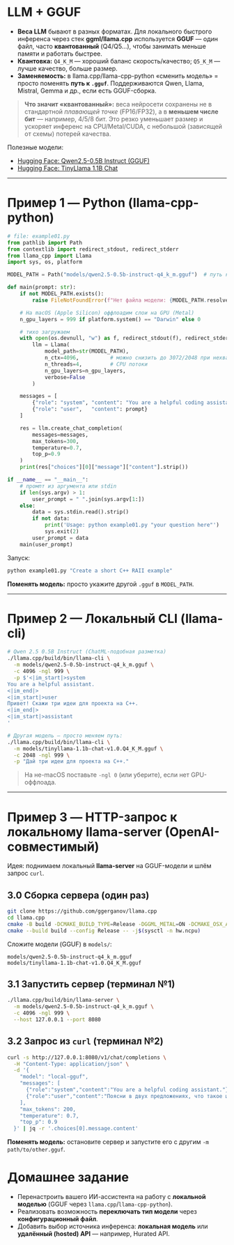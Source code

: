 # LLM + GGUF

* **Веса LLM** бывают в разных форматах. Для локального быстрого инференса через стек **ggml/llama.cpp** используется **GGUF** — один файл, часто **квантованный** (Q4/Q5…), чтобы занимать меньше памяти и работать быстрее.
* **Квантовка:** `Q4_K_M` — хороший баланс скорость/качество; `Q5_K_M` — лучше качество, больше размер.
* **Заменяемость:** в llama.cpp/llama-cpp-python «сменить модель» = просто поменять **путь к `.gguf`**. Поддерживаются Qwen, Llama, Mistral, Gemma и др., если есть GGUF-сборка.

> **Что значит «квантованный»:** веса нейросети сохранены не в стандартной *плавающей точке* (FP16/FP32), а в **меньшем числе бит** — например, 4/5/8 бит. Это резко уменьшает размер и ускоряет инференс на CPU/Metal/CUDA, с небольшой (зависящей от схемы) потерей качества.

Полезные модели:

* [Hugging Face: Qwen2.5-0.5B Instruct (GGUF)](https://huggingface.co/bartowski/Qwen2.5-0.5B-Instruct-GGUF)
* [Hugging Face: TinyLlama 1.1B Chat](https://huggingface.co/TinyLlama/TinyLlama-1.1B-Chat-v1.0)

---

# Пример 1 — Python (llama-cpp-python)

```python
# file: example01.py
from pathlib import Path
from contextlib import redirect_stdout, redirect_stderr
from llama_cpp import Llama
import sys, os, platform

MODEL_PATH = Path("models/qwen2.5-0.5b-instruct-q4_k_m.gguf")  # путь к модели

def main(prompt: str):
    if not MODEL_PATH.exists():
        raise FileNotFoundError(f"Нет файла модели: {MODEL_PATH.resolve()}")

    # На macOS (Apple Silicon) оффлоадим слои на GPU (Metal)
    n_gpu_layers = 999 if platform.system() == "Darwin" else 0

    # тихо загружаем
    with open(os.devnull, "w") as f, redirect_stdout(f), redirect_stderr(f):
        llm = Llama(
            model_path=str(MODEL_PATH),
            n_ctx=4096,          # можно снизить до 3072/2048 при нехватке RAM
            n_threads=4,         # CPU потоки
            n_gpu_layers=n_gpu_layers,
            verbose=False
        )

    messages = [
        {"role": "system", "content": "You are a helpful coding assistant."},
        {"role": "user",   "content": prompt}
    ]

    res = llm.create_chat_completion(
        messages=messages,
        max_tokens=300,
        temperature=0.7,
        top_p=0.9
    )
    print(res["choices"][0]["message"]["content"].strip())

if __name__ == "__main__":
    # промпт из аргумента или stdin
    if len(sys.argv) > 1:
        user_prompt = " ".join(sys.argv[1:])
    else:
        data = sys.stdin.read().strip()
        if not data:
            print('Usage: python example01.py "your question here"')
            sys.exit(2)
        user_prompt = data
    main(user_prompt)
```

Запуск:

```bash
python example01.py "Create a short C++ RAII example"
```

**Поменять модель:** просто укажите другой `.gguf` в `MODEL_PATH`.

---

# Пример 2 — Локальный CLI (llama-cli)

```bash
# Qwen 2.5 0.5B Instruct (ChatML-подобная разметка)
./llama.cpp/build/bin/llama-cli \
  -m models/qwen2.5-0.5b-instruct-q4_k_m.gguf \
  -c 4096 -ngl 999 \
  -p $'<|im_start|>system
You are a helpful assistant.
<|im_end|>
<|im_start|>user
Привет! Скажи три идеи для проекта на C++.
<|im_end|>
<|im_start|>assistant
'

# Другая модель — просто меняем путь:
./llama.cpp/build/bin/llama-cli \
  -m models/tinyllama-1.1b-chat-v1.0.Q4_K_M.gguf \
  -c 2048 -ngl 999 \
  -p "Дай три идеи для проекта на C++."
```

> На не-macOS поставьте `-ngl 0` (или уберите), если нет GPU-оффлоада.

---

# Пример 3 — HTTP-запрос к локальному llama-server (OpenAI-совместимый)

Идея: поднимаем локальный **llama-server** на GGUF-модели и шлём запрос `curl`.

## 3.0 Сборка сервера (один раз)

```bash
git clone https://github.com/ggerganov/llama.cpp
cd llama.cpp
cmake -B build -DCMAKE_BUILD_TYPE=Release -DGGML_METAL=ON -DCMAKE_OSX_ARCHITECTURES=arm64
cmake --build build --config Release -- -j$(sysctl -n hw.ncpu)
```

Сложите модели (GGUF) в `models/`:

```
models/qwen2.5-0.5b-instruct-q4_k_m.gguf
models/tinyllama-1.1b-chat-v1.0.Q4_K_M.gguf
```

## 3.1 Запустить сервер (терминал №1)

```bash
./llama.cpp/build/bin/llama-server \
  -m models/qwen2.5-0.5b-instruct-q4_k_m.gguf \
  -c 4096 -ngl 999 \
  --host 127.0.0.1 --port 8080
```

## 3.2 Запрос из `curl` (терминал №2)

```bash
curl -s http://127.0.0.1:8080/v1/chat/completions \
  -H "Content-Type: application/json" \
  -d '{
    "model": "local-gguf",
    "messages": [
      {"role":"system","content":"You are a helpful coding assistant."},
      {"role":"user","content":"Поясни в двух предложениях, что такое цикл в C++."}
    ],
    "max_tokens": 200,
    "temperature": 0.7,
    "top_p": 0.9
  }' | jq -r '.choices[0].message.content'
```

**Поменять модель:** остановите сервер и запустите его с другим `-m path/to/other.gguf`.

# Домашнее задание

* Перенастроить вашего ИИ-ассистента на работу с **локальной моделью** (GGUF через `llama.cpp`/`llama-cpp-python`).
* Реализовать возможность **переключать тип модели** через **конфигурационный файл**.
* Добавить выбор источника инференса: **локальная модель** или **удалённый (hosted) API** — например, Hurated API.
